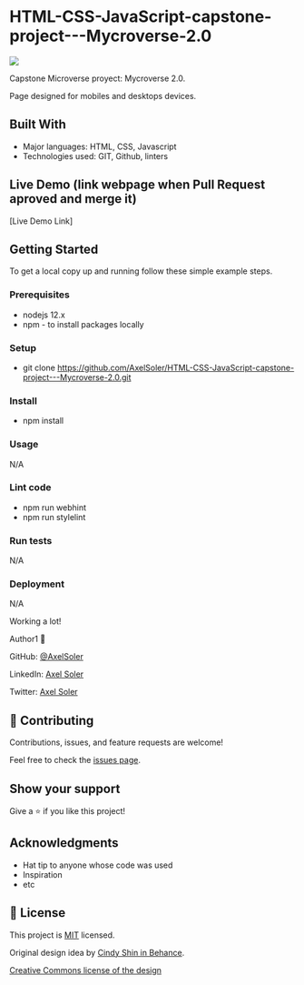 # HTML-CSS-JavaScript-capstone-project---Mycroverse-2.0

![](https://img.shields.io/badge/Microverse-blueviolet)

Capstone Microverse proyect: Mycroverse 2.0.

Page designed for mobiles and desktops devices.

## Built With

- Major languages: HTML, CSS, Javascript
- Technologies used: GIT, Github, linters

## Live Demo (link webpage when Pull Request aproved and merge it)

[Live Demo Link]


## Getting Started

To get a local copy up and running follow these simple example steps.

### Prerequisites
* nodejs 12.x
* npm - to install packages locally

### Setup
* git clone https://github.com/AxelSoler/HTML-CSS-JavaScript-capstone-project---Mycroverse-2.0.git

### Install
* npm install

### Usage
N/A 

### Lint code
* npm run webhint
* npm run stylelint

### Run tests
N/A

### Deployment
N/A

Working a lot! 

Author1 👤 

GitHub: [@AxelSoler](https://github.com/AxelSoler)

LinkedIn: [Axel Soler](https://www.linkedin.com/in/axel-soler-685985232/)

Twitter: [Axel Soler](https://twitter.com/AxelSoler18)

## 🤝 Contributing

Contributions, issues, and feature requests are welcome!

Feel free to check the [issues page](../../issues/).

## Show your support

Give a ⭐️ if you like this project!

## Acknowledgments

- Hat tip to anyone whose code was used
- Inspiration
- etc

## 📝 License

This project is [MIT](./MIT.md) licensed.

Original design idea by [Cindy Shin in Behance](https://www.behance.net/adagio07).

[Creative Commons license of the design](https://creativecommons.org/licenses/by-nc/4.0/)